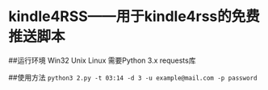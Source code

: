 # kindle4RSS——用于kindle4rss的免费推送脚本

##运行环境
Win32 Unix Linux 需要Python 3.x requests库

##使用方法
`python3 2.py -t 03:14 -d 3 -u example@mail.com -p password`
